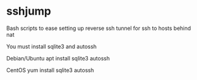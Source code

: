 # sshjump
Bash scripts to ease setting up reverse ssh tunnel for ssh to hosts behind nat

You must install sqlite3 and autossh

Debian/Ubuntu
apt install sqlite3 autossh

CentOS
yum install sqlite3 autossh
